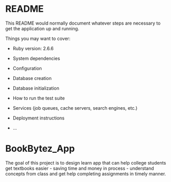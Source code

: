 # README

This README would normally document whatever steps are necessary to get the
application up and running.

Things you may want to cover:

* Ruby version:
2.6.6

* System dependencies

* Configuration

* Database creation

* Database initialization

* How to run the test suite

* Services (job queues, cache servers, search engines, etc.)

* Deployment instructions

* ...
# BookBytez_App 
The goal of this project is to design learn app that can help college students get textbooks easier - saving time and money in process - understand concepts from class and get help completing assignments in timely manner.
